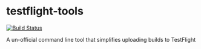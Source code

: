 testflight-tools
================
[![Build Status](https://travis-ci.org/haysclark/testflight-tools.png)](https://travis-ci.org/haysclark/testflight-tools)

A un-official command line tool that simplifies uploading builds to TestFlight
